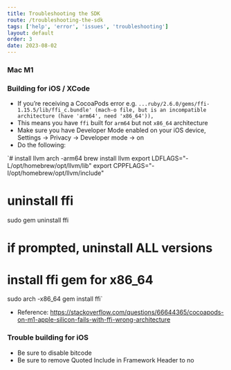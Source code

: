 ```yaml
---
title: Troubleshooting the SDK
route: /troubleshooting-the-sdk
tags: ['help', 'error', 'issues', 'troubleshooting']
layout: default
order: 3
date: 2023-08-02
---
```


### Mac M1

### **Building for iOS / XCode**

- If you’re receiving a CocoaPods error e.g. `...ruby/2.6.0/gems/ffi-1.15.5/lib/ffi_c.bundle' (mach-o file, but is an incompatible architecture (have 'arm64', need 'x86_64')),`
- This means you have `ffi` built for `arm64` but not `x86_64` architecture
- Make sure you have Developer Mode enabled on your iOS device, Settings → Privacy → Developer mode → on
- Do the following:

`# install llvm
arch -arm64 brew install llvm
export LDFLAGS="-L/opt/homebrew/opt/llvm/lib"
export CPPFLAGS="-I/opt/homebrew/opt/llvm/include"

# uninstall ffi
sudo gem uninstall ffi

# if prompted, uninstall ALL versions

# install ffi gem for x86_64
sudo arch -x86_64 gem install ffi`

- Reference: https://stackoverflow.com/questions/66644365/cocoapods-on-m1-apple-silicon-fails-with-ffi-wrong-architecture

### Trouble building for iOS

- Be sure to disable bitcode
- Be sure to remove Quoted Include in Framework Header to no